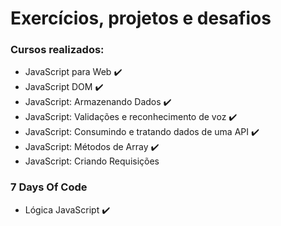 # Exercícios, projetos e desafios
### Cursos realizados:
- JavaScript para Web :heavy_check_mark:
- JavaScript DOM :heavy_check_mark:
- JavaScript: Armazenando Dados :heavy_check_mark:
- JavaScript: Validações e reconhecimento de voz :heavy_check_mark:
- JavaScript: Consumindo e tratando dados de uma API :heavy_check_mark:
- JavaScript: Métodos de Array :heavy_check_mark:
- JavaScript: Criando Requisições 
### 7 Days Of Code
- Lógica JavaScript :heavy_check_mark:
